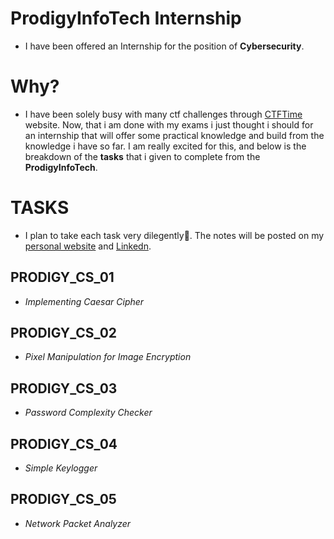 # ProdigyInfoTech Internship
- I have been offered an Internship for the position of **Cybersecurity**. 

# Why?
- I have been solely busy with many ctf challenges through [CTFTime](https://ctftime.org/) website. Now, that i am done with my exams i just thought i should for an internship that will offer some practical knowledge and build from the knowledge i have so far. I am really excited for this, and below is the breakdown of the **tasks** that i given to complete from the **ProdigyInfoTech**.

# TASKS
- I plan to take each task very dilegently🙏. The notes will be posted on my [personal website](www.PathogenicKatt.github.io) and [Linkedn](www.linkedin.com/in/katleho-mofokeng-231932250).

## PRODIGY_CS_01
- *Implementing Caesar Cipher*

## PRODIGY_CS_02
- *Pixel Manipulation for Image Encryption*

## PRODIGY_CS_03
- *Password Complexity Checker*

## PRODIGY_CS_04
- *Simple Keylogger*

## PRODIGY_CS_05
- *Network Packet Analyzer*


